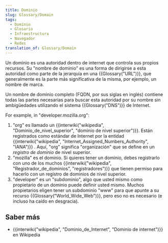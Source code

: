 ```yaml
---
title: Dominio
slug: Glossary/Domain
tags:
  - Domínio
  - Glosario
  - Infraestructura
  - Navegador
  - Redes
translation_of: Glossary/Domain
---
```


Un dominio es una autoridad dentro de internet que controla sus propios recursos. Su "nombre de dominio" es una forma de dirigirse a esta autoridad como parte de la jerarquía en una {{Glossary("URL")}}, que generalmente es la parte más significativa de la misma, por ejemplo, un nombre de marca.

Un nombre de dominio completo (FQDN, por sus siglas en inglés) contiene todas las partes necesarias para buscar esta autoridad por su nombre sin ambigüedades utilizando el sistema {{Glossary("DNS")}} de Internet.

For example, in "developer.mozilla.org":

1. "org" es llamado un {{interwiki("wikipedia", "Dominio_de_nivel_superior", "dominio de nivel superior")}}. Están registrados como estándar de Internet por la entidad {{interwiki("wikipedia", "Internet_Assigned_Numbers_Authority", "IANA")}} . Aquí, "org" significa "organización" que se define en un _registro de dominio_ de nivel superior.
2. "mozilla" es el dominio. Si quieres tener un dominio, debes registrarlo con uno de los muchos {{interwiki("wikipedia", "Registrador_de_dominios", "registradores")}} que tienen permiso para hacerlo con un registro de dominios de nivel superior.
3. "developer" es un "subdominio", algo que usted mismo como propietario de un dominio puede definir usted mismo. Muchos propietarios eligen tener un subdominio "www" para que apunte a su recurso {{Glossary("World_Wide_Web")}}, pero eso no es necesario (e incluso ha caído en desgracia).

## Saber más

- {{interwiki("wikipedia", "Dominio_de_Internet", "Dominio de internet")}} en Wikipedia
